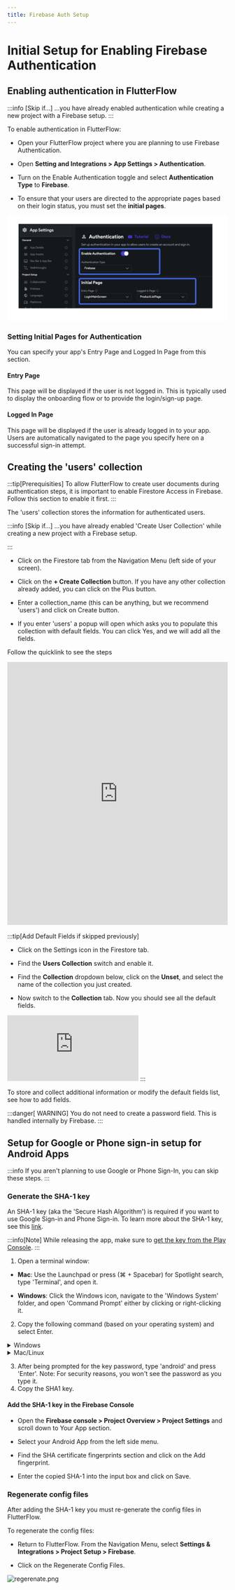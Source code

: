 ```yaml
---
title: Firebase Auth Setup
---
```


# Initial Setup for Enabling Firebase Authentication

## Enabling authentication in FlutterFlow

:::info [Skip if...]
...you have already enabled authentication while creating a new project
with a Firebase setup.
:::

To enable authentication in FlutterFlow:

- Open your FlutterFlow project where you are planning to use Firebase
  Authentication.

- Open **Setting and Integrations > App Settings > Authentication**.

- Turn on the Enable Authentication toggle and select **Authentication Type** to
  **Firebase**.

- To ensure that your users are directed to the appropriate pages based on their
  login status, you must set the **initial pages**.

<img src="enable-auth-fr.png" alt="enable-auth-fr.png"  />

### Setting Initial Pages for Authentication

You can specify your app's Entry Page and Logged In Page from this section.

#### Entry Page

This page will be displayed if the user is not logged in. This is
typically used to display the onboarding flow or to provide the login/sign-up
page.

#### Logged In Page

This page will be displayed if the user is already logged in to
your app. Users are automatically navigated to the page you specify here on a
successful sign-in attempt.

## Creating the 'users' collection

:::tip[Prerequisities]
To allow FlutterFlow to create user documents during authentication steps, it is
important to enable Firestore Access in Firebase. Follow this section to enable
it first.
:::

The 'users' collection stores the information for authenticated users.

:::info [Skip if...]
...you have already enabled 'Create User Collection' while creating a new
project with a Firebase setup.

:::

- Click on the Firestore tab from the Navigation Menu (left side of your
  screen).

- Click on the **+ Create Collection** button. If you have any other collection
  already added, you can click on the Plus button.

- Enter a collection_name (this can be anything, but we recommend 'users') and
  click on Create button.

- If you enter 'users' a popup will open which asks you to populate this
  collection with default fields. You can click Yes, and we will add all the
  fields.

Follow the quicklink to see the steps

<iframe src="https://demo.arcade.software/89TZAX3avXKxRpdZH3bK?embed&show_copy_link=true" title="EcommerceFlow - FlutterFlow" frameborder="0" loading="lazy" webkitallowfullscreen mozallowfullscreen allowfullscreen allow="clipboard-write" width="100%" height="600"></iframe>

:::tip[Add Default Fields if skipped previously]

- Click on the Settings icon in the Firestore tab.

- Find the **Users Collection** switch and enable it.

- Find the **Collection** dropdown below, click on the **Unset**, and select the
  name of
  the collection you just created.

- Now switch to the **Collection** tab. Now you should see all the default
  fields.

<iframe src="https://www.loom.com/embed/ba977f72f606497b92ee9ff45c620451"
frameborder="0" allowFullScreen style={{ width: '100%', height: '600px' }}></iframe>
:::

To store and collect additional information or modify the default fields list,
see how to add fields.

:::danger[ WARNING]
You do not need to create a password field. This is handled internally by
Firebase.
:::

## Setup for Google or Phone sign-in setup for Android Apps

:::info
If you aren't planning to use Google or Phone Sign-In, you can skip these steps.
:::

### Generate the SHA-1 key

An SHA-1 key (aka the 'Secure Hash Algorithm') is required if you want to use
Google Sign-in and Phone Sign-in. To learn more about the SHA-1 key, see
this [link](https://developers.google.com/android/guides/client-auth).

:::info[Note]
While releasing the app, make sure
to [get the key from the Play Console](https://docs.flutterflow.io/data-and-backend/firebase/authentication/phone-sign-in#release-mode).
:::

1. Open a terminal window:

- **Mac**: Use the Launchpad or press (⌘ + Spacebar) for Spotlight search,
  type 'Terminal', and open it.

- **Windows**: Click the Windows icon, navigate to the 'Windows System' folder,
  and open 'Command Prompt' either by clicking or right-clicking it.

2. Copy the following command (based on your operating system) and select Enter.

<details>
  <summary>Windows</summary>
  <div>
   ```keytool -list -v -keystore C:\Users\leon\.android\debug.keystore -alias androiddebugkey```

    If you get the following error while trying the above command:

```ERROR:'keytool' is not recognized as an internal or external command```

    You might not have JAVA installed on your machine. [Here](https://codewithandrea.com/articles/keytool-command-not-found-how-to-fix-windows-macos/) is the helpful link to install JAVA and remove the above issue.

  </div>
</details>

<details>
  <summary>Mac/Linux</summary>
  <div>
   ```keytool -list -v \ -alias androiddebugkey -keystore ~/.android/debug.keystore``` 
  </div>
</details>

3. After being prompted for the key password, type 'android' and press 'Enter'.
   Note: For security reasons, you won't see the password as you type it.
4. Copy the SHA1 key.

#### Add the SHA-1 key in the Firebase Console

- Open the **Firebase console > Project Overview > Project Settings** and scroll
  down to Your App section.

- Select your Android App from the left side menu.

- Find the SHA certificate fingerprints section and click on the Add
  fingerprint.

- Enter the copied SHA-1 into the input box and click on Save.

### Regenerate config files

After adding the SHA-1 key you must re-generate the config files in FlutterFlow.

To regenerate the config files:

- Return to FlutterFlow. From the Navigation Menu, select **Settings &
  Integrations > Project Setup > Firebase**.

- Click on the Regenerate Config Files.

<img src="regerenate.png" alt="regerenate.png"  />

